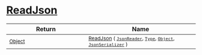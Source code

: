 # [ReadJson](./RectangleFConverter-100664061.md)


| Return | Name | 
| --- | --- | 
| <sub>[Object](https://docs.microsoft.com/en-us/dotnet/api/System.Object)</sub><img width=200/>| <sub>[ReadJson](./RectangleFConverter-100664061.md) ( [`JsonReader`](./RectangleFConverter-100664061.md), [`Type`](https://docs.microsoft.com/en-us/dotnet/api/System.Type), [`Object`](https://docs.microsoft.com/en-us/dotnet/api/System.Object), [`JsonSerializer`](./RectangleFConverter-100664061.md) )</sub>| <br>


